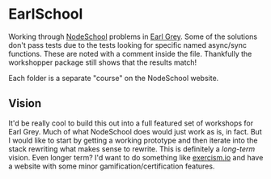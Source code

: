 # EarlSchool

Working through [NodeSchool](http://nodeschool.io/#workshopper-list) problems in [Earl Grey](https://breuleux.github.io/earl-grey/).  Some of the solutions don't pass tests due to the tests looking for specific named async/sync functions. These are noted with a comment inside the file.  Thankfully the workshopper package still shows that the results match!

Each folder is a separate "course" on the NodeSchool website.

## Vision

It'd be really cool to build this out into a full featured set of workshops for Earl Grey.  Much of what NodeSchool does would just work as is, in fact.  But I would like to start by getting a working prototype and then iterate into the stack rewriting what makes sense to rewrite.  This is definitely a *long-term* vision.  Even longer term? I'd want to do something like [exercism.io](http://exercism.io) and have a website with some minor gamification/certification features.
